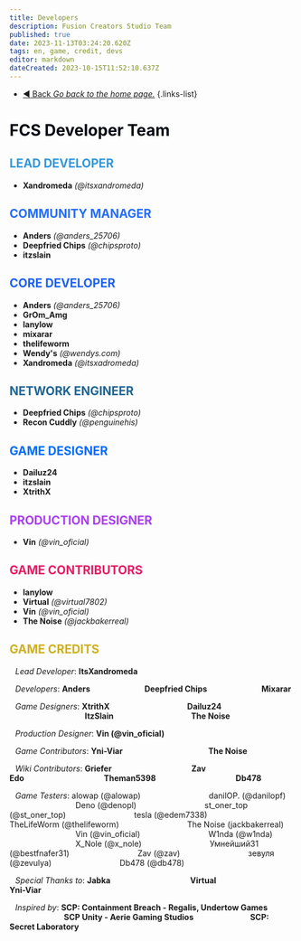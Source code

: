 ```yaml
---
title: Developers
description: Fusion Creators Studio Team
published: true
date: 2023-11-13T03:24:20.620Z
tags: en, game, credit, devs
editor: markdown
dateCreated: 2023-10-15T11:52:10.637Z
---
```


- [:arrow_backward: Back *Go back to the home page.*](/en/home#credits)
{.links-list}
# <font color="#050812">FCS Developer Team</font>
## <font color="#3498db">LEAD DEVELOPER</font>
- **Xandromeda** *(@itsxandromeda)*
## <font color="#256dff">COMMUNITY MANAGER</font>
- **Anders** *(@anders_25706)*
- **Deepfried Chips** *(@chipsproto)*
- **itzslain**
## <font color="#1c61f3">CORE DEVELOPER</font>
- **Anders** *(@anders_25706)*
- **GrOm_Amg**
- **lanylow**
- **mixarar**
- **thelifeworm**
- **Wendy's** *(@wendys.com)*
- **Xandromeda** *(@itsxadromeda)*
## <font color="#206694">NETWORK ENGINEER</font>
- **Deepfried Chips** *(@chipsproto)*
- **Recon Cuddly** *(@penguinehis)*
## <font color="#006dff">GAME DESIGNER</font>
- **Dailuz24**
- **itzslain**
- **XtrithX**
## <font color="#a940f2">PRODUCTION DESIGNER</font>
- **Vin** *(@vin_oficial)*
## <font color="#e91e63">GAME CONTRIBUTORS</font>
- **lanylow**
- **Virtual** *(@virtual7802)*
- **Vin** *(@vin_oficial)*
- **The Noise** *(@jackbakerreal)*
## <font color="#ceb120">GAME CREDITS</font>
⠀*Lead Developer*: **ItsXandromeda**

⠀*Developers*: **Anders**
⠀⠀⠀⠀⠀⠀⠀⠀⠀**Deepfried Chips**
⠀⠀⠀⠀⠀⠀⠀⠀⠀**Mixarar**

⠀*Game Designers*: **XtrithX**
⠀⠀⠀⠀⠀⠀⠀⠀⠀⠀⠀⠀⠀**Dailuz24**
⠀⠀⠀⠀⠀⠀⠀⠀⠀⠀⠀⠀⠀**ItzSlain**
⠀⠀⠀⠀⠀⠀⠀⠀⠀⠀⠀⠀⠀**The Noise**

⠀*Production Designer*: **Vin (@vin_oficial)**

⠀*Game Contributors*:     **Yni-Viar**
⠀⠀⠀⠀⠀⠀⠀⠀⠀⠀⠀⠀⠀⠀ **The Noise**

⠀*Wiki Contributors*: **Griefer**
⠀⠀⠀⠀⠀⠀⠀⠀⠀⠀⠀⠀⠀ **Zav**
⠀⠀⠀⠀⠀⠀⠀⠀⠀⠀⠀⠀⠀ **Edo**
⠀⠀⠀⠀⠀⠀⠀⠀⠀⠀⠀⠀⠀ **Theman5398**
⠀⠀⠀⠀⠀⠀⠀⠀⠀⠀⠀⠀⠀       **Db478**
        
⠀*Game Testers*: alowap (@alowap)
⠀⠀⠀⠀⠀⠀⠀⠀⠀⠀⠀ danilOP. (@danilopf)
⠀⠀⠀⠀⠀⠀⠀⠀⠀⠀⠀ Deno (@denopl)
⠀⠀⠀⠀⠀⠀⠀⠀⠀⠀⠀ st_oner_top (@st_oner_top)
⠀⠀⠀⠀⠀⠀⠀⠀⠀⠀⠀ tesla (@edem7338)
⠀⠀⠀⠀⠀⠀⠀⠀⠀⠀⠀ TheLifeWorm (@thelifeworm)
⠀⠀⠀⠀⠀⠀⠀⠀⠀⠀⠀ The Noise (jackbakerreal)
⠀⠀⠀⠀⠀⠀⠀⠀⠀⠀⠀ Vin (@vin_oficial)
⠀⠀⠀⠀⠀⠀⠀⠀⠀⠀⠀ W1nda (@w1nda)
⠀⠀⠀⠀⠀⠀⠀⠀⠀⠀⠀ X_Nole (@x_nole)
⠀⠀⠀⠀⠀⠀⠀⠀⠀⠀⠀ Умнейший31 (@bestfnafer31)
⠀⠀⠀⠀⠀⠀⠀⠀⠀⠀⠀ Zav (@zav)
⠀⠀⠀⠀⠀⠀⠀⠀⠀⠀⠀ зевуля (@zevulya)
⠀⠀⠀⠀⠀⠀⠀⠀⠀⠀⠀ Db478 (@db478)

⠀*Special Thanks to*: **Jabka**
⠀⠀⠀⠀⠀⠀⠀⠀⠀⠀⠀⠀⠀ **Virtual**
⠀⠀⠀⠀⠀⠀⠀⠀⠀⠀⠀⠀⠀ **Yni-Viar**

⠀*Inspired by*:     **SCP: Containment Breach - Regalis, Undertow Games**
⠀⠀⠀⠀⠀⠀⠀⠀⠀ **SCP Unity - Aerie Gaming Studios**
⠀⠀⠀⠀⠀⠀⠀⠀⠀ **SCP: Secret Laboratory**